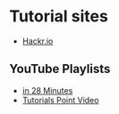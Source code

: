 # Tutorial sites

* [Hackr.io](https://hackr.io/)

## YouTube Playlists

* [in 28 Minutes](https://www.youtube.com/user/rithustutorials/playlists?disable_polymer=1)
* [Tutorials Point Video](https://www.youtube.com/channel/UCVLbzhxVTiTLiVKeGV7WEBg/playlists?disable_polymer=1)